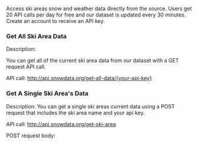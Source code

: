 
Access ski areas snow and weather data directly from the source. 
Users get 20 API calls per day for free and our dataset is updated every 30 minutes.
Create an account to receive an API key.

### Get All Ski Area Data

Description: 

You can get all of the current ski area data from our dataset with a GET request API call. 

API call: 
http://api.snowdata.org/get-all-data/{your-api-key}


### Get A Single Ski Area's Data
Description: 
You can get a single ski areas current data using a POST request that includes the ski area name and your api key.

API call: 
http://api.snowdata.org/get-ski-area

POST request body:
